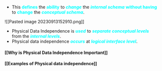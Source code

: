 - This **<span style="color:#00ffff">defines</span>** the **<span style="color:#00ffff">ability</span>** to ***<span style="color:#00ffff">change</span>*** the ***<span style="color:#00ffff">internal schema</span>*** **<span style="color:#00ffff">without having</span>** to **<span style="color:#00ffff">change</span>** the ***<span style="color:#00ffff">conceptual schema</span>***.

![[Pasted image 20230913152910.png]]

- Physical Data Independence is ***<span style="color:#00ffff">used</span>*** to ***<span style="color:#00ffff">separate conceptual levels</span>*** from the ***<span style="color:#00ffff">internal levels</span>***.
- Physical data independence ***<span style="color:#00ffff">occurs</span>*** at ***<span style="color:#00ffff">logical interface level</span>***.

#### [[Why is Physical Data Independence Important]]

#### [[Examples of Physical data independence]]
